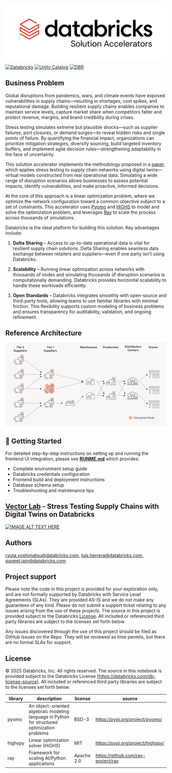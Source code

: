 <img src=https://raw.githubusercontent.com/databricks-industry-solutions/.github/main/profile/solacc_logo.png width="600px">

[![Databricks](https://img.shields.io/badge/Databricks-Solution_Accelerator-FF3621?style=for-the-badge&logo=databricks)](https://databricks.com)
[![Unity Catalog](https://img.shields.io/badge/Unity_Catalog-Enabled-00A1C9?style=for-the-badge)](https://docs.databricks.com/en/data-governance/unity-catalog/index.html)
[![DBR](https://img.shields.io/badge/DBR-CHANGE_ME-red?logo=databricks&style=for-the-badge)](https://docs.databricks.com/release-notes/runtime/CHANGE_ME.html)

## Business Problem

Global disruptions from pandemics, wars, and climate events have exposed vulnerabilities in supply chains—resulting in shortages, cost spikes, and reputational damage. Building resilient supply chains enables companies to maintain service levels, capture market share when competitors falter and protect revenue, margins, and brand credibility during crises.

Stress testing simulates extreme but plausible shocks—such as supplier failures, port closures, or demand surges—to reveal hidden risks and single points of failure. By quantifying the financial impact, organizations can prioritize mitigation strategies, diversify sourcing, build targeted inventory buffers, and implement agile decision rules—strengthening adaptability in the face of uncertainty.

This solution accelerator implements the methodology proposed in a [paper](https://dspace.mit.edu/handle/1721.1/101782), which applies stress testing to supply chain networks using digital twins—virtual models constructed from real operational data. Simulating a wide range of disruption scenarios allows businesses to assess potential impacts, identify vulnerabilities, and make proactive, informed decisions.

At the core of this approach is a linear optimization problem, where we optimize the network configuration toward a common objective subject to a set of constraints. This accelerator uses [Pyomo](https://pyomo.readthedocs.io/en/stable/index.html) and [HiGHS](https://github.com/ERGO-Code/HiGHS) to model and solve the optimization problem, and leverages [Ray](https://docs.databricks.com/aws/en/machine-learning/ray/) to scale the process across thousands of simulations.

Databricks is the ideal platform for building this solution. Key advantages include:

1. **Delta Sharing** – Access to up-to-date operational data is vital for resilient supply chain solutions. Delta Sharing enables seamless data exchange between retailers and suppliers—even if one party isn't using Databricks.

2. **Scalability** – Running linear optimization across networks with thousands of nodes and simulating thousands of disruption scenarios is computationally demanding. Databricks provides horizontal scalability to handle these workloads efficiently.

3. **Open Standards** – Databricks integrates smoothly with open-source and third-party tools, allowing teams to use familiar libraries with minimal friction. This flexibility supports custom modeling of business problems and ensures transparency for auditability, validation, and ongoing refinement.

## Reference Architecture

<img src='images/cartoon.png' width=650>

## 🚀 Getting Started

For detailed step-by-step instructions on setting up and running the frontend UI integration, please see **[RUNME.md](./RUNME.md)** which provides:

- Complete environment setup guide
- Databricks credentials configuration
- Frontend build and deployment instructions
- Database schema setup
- Troubleshooting and maintenance tips

## [Vector Lab](https://www.youtube.com/@VectorLab) - Stress Testing Supply Chains with Digital Twins on Databricks

[![IMAGE ALT TEXT HERE](https://img.youtube.com/vi/yRR_QAm5npw/0.jpg)](https://www.youtube.com/watch?v=yRR_QAm5npw)


## Authors

<ryuta.yoshimatsu@databricks.com>,  <luis.herrera@databricks.com>, <puneet.jain@databricks.com>

## Project support 

Please note the code in this project is provided for your exploration only, and are not formally supported by Databricks with Service Level Agreements (SLAs). They are provided AS-IS and we do not make any guarantees of any kind. Please do not submit a support ticket relating to any issues arising from the use of these projects. The source in this project is provided subject to the Databricks [License](./LICENSE.md). All included or referenced third party libraries are subject to the licenses set forth below.

Any issues discovered through the use of this project should be filed as GitHub Issues on the Repo. They will be reviewed as time permits, but there are no formal SLAs for support. 

## License

&copy; 2025 Databricks, Inc. All rights reserved. The source in this notebook is provided subject to the Databricks License [https://databricks.com/db-license-source].  All included or referenced third party libraries are subject to the licenses set forth below.

| library                                | description             | license    | source                                              |
|----------------------------------------|-------------------------|------------|-----------------------------------------------------|
| pyomo | An object-oriented algebraic modeling language in Python for structured optimization problems | BSD-3 | https://pypi.org/project/pyomo/
| highspy | Linear optimization solver (HiGHS) | MIT | https://pypi.org/project/highspy/
| ray | Framework for scaling AI/Python applications | Apache 2.0 | https://github.com/ray-project/ray
